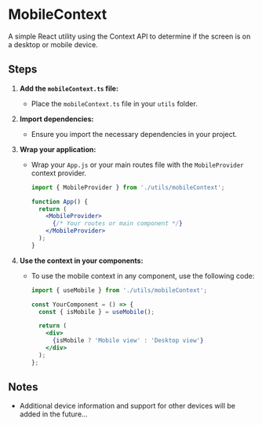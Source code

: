 # MobileContext

A simple React utility using the Context API to determine if the screen is on a desktop or mobile device. 

## Steps

1. **Add the `mobileContext.ts` file:**
   - Place the `mobileContext.ts` file in your `utils` folder.

2. **Import dependencies:**
   - Ensure you import the necessary dependencies in your project.

3. **Wrap your application:**
   - Wrap your `App.js` or your main routes file with the `MobileProvider` context provider.
     ```jsx
     import { MobileProvider } from './utils/mobileContext';

     function App() {
       return (
         <MobileProvider>
           {/* Your routes or main component */}
         </MobileProvider>
       );
     }
     ```

4. **Use the context in your components:**
   - To use the mobile context in any component, use the following code:
     ```jsx
     import { useMobile } from './utils/mobileContext';

     const YourComponent = () => {
       const { isMobile } = useMobile();

       return (
         <div>
           {isMobile ? 'Mobile view' : 'Desktop view'}
         </div>
       );
     };
     ```

## Notes
- Additional device information and support for other devices will be added in the future...
